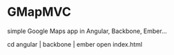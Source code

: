 GMapMVC
=======

simple Google Maps app in Angular, Backbone, Ember... 

cd angular | backbone | ember
open index.html  
